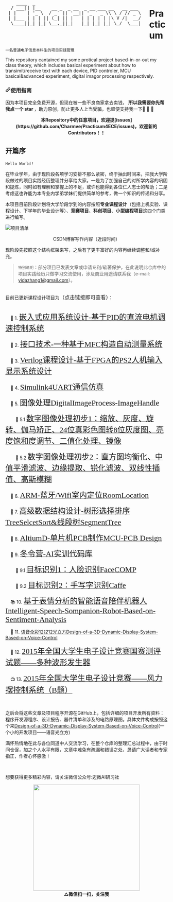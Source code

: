 <div id="outputFigDisplay" class="fig">
    <pre id="taag_output_text" style="float:left;" class="flag" contenteditable="true">
    ____  _                                        
  / ___|| |__    __ _  _ __  _ __ ___ __   __ ___ 
 | |    | '_ \  / _` || '__|| '_ ` _ \\ \ / // _ \
 | |___ | | | || (_| || |   | | | | | |\ V /|  __/
  \____||_| |_| \__,_||_|   |_| |_| |_| \_/  \___|   
    </pre>
</div>

# Practicum
``一名普通电子信息本科生的项目实践管理``


This repository cantained my some protical project based-in-or-out my class theory, which includes basical experiment about how to transimit/receive text with each device, PID controler, MCU basical&advanced experiment, digital imagor processing respectively.
    
<h3><a id="user-content-使用指南" class="anchor" aria-hidden="true" href="#使用指南"><svg class="octicon octicon-link" viewBox="0 0 16 16" version="1.1" width="16" height="16" aria-hidden="true"><path fill-rule="evenodd" d="M7.775 3.275a.75.75 0 001.06 1.06l1.25-1.25a2 2 0 112.83 2.83l-2.5 2.5a2 2 0 01-2.83 0 .75.75 0 00-1.06 1.06 3.5 3.5 0 004.95 0l2.5-2.5a3.5 3.5 0 00-4.95-4.95l-1.25 1.25zm-4.69 9.64a2 2 0 010-2.83l2.5-2.5a2 2 0 012.83 0 .75.75 0 001.06-1.06 3.5 3.5 0 00-4.95 0l-2.5 2.5a3.5 3.5 0 004.95 4.95l1.25-1.25a.75.75 0 00-1.06-1.06l-1.25 1.25a2 2 0 01-2.83 0z"></path></svg></a>使用指南</h3>
<p>因为本项目完全免费开源，但现在被一些不良商家拿去卖钱， <b> 所以我需要你先帮我点一个 star </b>，助力原创，防止更多人上当受骗，也顺便支持我一下🚀 🚀 🚀</p>

<p align="center">
    <b>本Repository中的任意项目，欢迎提[issues](https://github.com/Charmve/Practicum4ECE/issues)，欢迎新的Contributors！！</b>
</p>

## 开篇序
```
Hello World！
```
<p>在毕业学年，由于现阶段各项学习安排不那么紧密，终于抽出时间来，把我大学阶段做过的项目实践经历整理并分享给大家。一是为了加强自己的对所学内容的巩固和提炼，同时如有理解和掌握上的不足，或许也能得到各位仁人志士的帮助；二是考虑这也许能为本专业内学弟学妹们提供简单的参考，做一个知识的传递和分享。</p>
<p>本项目目前阶段计划将大学阶段学到的内容按照<b>专业课程设计</b>（包括上机实验、课程设计、下学年的毕业设计等）、<b>竞赛项目</b>、<b>科创项目</b>、<b>小型编程项目</b>这四个门类进行编写。</p>


![项目清单](https://img-blog.csdnimg.cn/20191212173352559.png?x-oss-process=image/watermark,type_ZmFuZ3poZW5naGVpdGk,shadow_10,text_aHR0cHM6Ly9ibG9nLmNzZG4ubmV0L0NoYXJtdmU=,size_16,color_FFFFFF,t_70#pic_center)

<div align=center size = 3 color = gray>CSDN博客写作内容（近段时间）</div></p>

现阶段先按照这个结构框架来写，之后有了更丰富好的内容再继续调整和/或补充。

> ``特别说明``：部分项目已发表文章或申请专利/软著保护，在此说明此仓库中的项目实践经历只做学习交流使用，涉及商业用途请联系我（e-mail: yidazhang1@gmail.com）。


<br>
目前已更新课程设计项目为<font size = 3>（点击链接即可查看）</font>：

<br>

<br>

&nbsp;&nbsp;&nbsp;&nbsp;👀 1. [<font face="微软雅黑" size=5>嵌入式应用系统设计-基于PID的直流电机调速控制系统</font>](https://github.com/ChromeWei/Practicum/tree/master/01_%E5%BA%94%E7%94%A8%E7%B3%BB%E7%BB%9F-%E5%9F%BA%E4%BA%8EPID%E7%9A%84%E7%9B%B4%E6%B5%81%E7%94%B5%E6%9C%BA%E8%B0%83%E9%80%9F%E6%8E%A7%E5%88%B6%E7%B3%BB%E7%BB%9F)

&nbsp;&nbsp;&nbsp;&nbsp;🐒 2. [<font face="微软雅黑" size=5>接口技术-一种基于MFC构造自动测量系统</font>](https://github.com/ChromeWei/Practicum/tree/master/02_%E6%8E%A5%E5%8F%A3%E6%8A%80%E6%9C%AF-%E4%B8%80%E7%A7%8D%E5%9F%BA%E4%BA%8EMFC%E6%9E%84%E9%80%A0%E8%87%AA%E5%8A%A8%E6%B5%8B%E9%87%8F%E7%B3%BB%E7%BB%9F)

&nbsp;&nbsp;&nbsp;&nbsp;🍇 3. [<font face="微软雅黑" size=5>Verilog课程设计-基于FPGA的PS2人机输入显示系统设计</font>](https://github.com/ChromeWei/Practicum/tree/master/03_Verilog%E8%AF%BE%E7%A8%8B%E8%AE%BE%E8%AE%A1-PS2%E4%BA%BA%E6%9C%BA%E8%BE%93%E5%85%A5%E6%98%BE%E7%A4%BA%E7%B3%BB%E7%BB%9F%E8%AE%BE%E8%AE%A1)

&nbsp;&nbsp;&nbsp;&nbsp;🍉 4. [<font face="微软雅黑" size=5>Simulink4UART通信仿真</font>](https://github.com/ChromeWei/Practicum/tree/master/04_Simulink4UART%E9%80%9A%E4%BF%A1%E4%BB%BF%E7%9C%9F)

&nbsp;&nbsp;&nbsp;&nbsp;🍅 5. [<font face="微软雅黑" size=5>图像处理DigitalImageProcess-ImageHandle</font>](https://github.com/ChromeWei/Practicum/tree/master/05_DigitalImageProcess-ImageHandle)

&nbsp;&nbsp;&nbsp;&nbsp;&nbsp;&nbsp;&nbsp;&nbsp;🍏 5.1 [<font face="微软雅黑" size=5>数字图像处理初步1：缩放、灰度、旋转、伽马矫正、24位真彩色图转8位灰度图、亮度饱和度调节、二值化处理、镜像</font>](https://github.com/ChromeWei/Practicum/tree/master/05_DigitalImageProcess-ImageHandle/%E5%9B%BE%E5%83%8F%E5%A4%84%E7%90%86%EF%BC%9A%E7%BC%A9%E6%94%BE%E3%80%81%E7%81%B0%E5%BA%A6%E3%80%81%E6%97%8B%E8%BD%AC)

&nbsp;&nbsp;&nbsp;&nbsp;&nbsp;&nbsp;&nbsp;&nbsp;🍐 5.2 [<font face="微软雅黑" size=5>数字图像处理初步2：直方图均衡化、中值平滑滤波、边缘提取、锐化滤波、双线性插值、高斯模糊</font>](https://github.com/ChromeWei/Practicum/tree/master/05_DigitalImageProcess-ImageHandle/image_handle)

&nbsp;&nbsp;&nbsp;&nbsp;🍄 6. [<font face="微软雅黑" size=5>ARM-蓝牙/Wifi室内定位RoomLocation</font>](https://github.com/ChromeWei/Practicum/tree/master/06_ARM-%E5%AE%A4%E5%86%85%E5%AE%9A%E4%BD%8DRoomLocation)

&nbsp;&nbsp;&nbsp;&nbsp;🍖 7. [<font face="微软雅黑" size=5>高级数据结构设计-树形选择排序TreeSelcetSort&线段树SegmentTree</font>](https://github.com/ChromeWei/Practicum/tree/master/07_%E9%AB%98%E7%BA%A7%E6%95%B0%E6%8D%AE%E7%BB%93%E6%9E%84%E8%AE%BE%E8%AE%A1-%E6%A0%91%E5%BD%A2%E9%80%89%E6%8B%A9%E6%8E%92%E5%BA%8FTreeSelcetSort%26%E7%BA%BF%E6%AE%B5%E6%A0%91)

&nbsp;&nbsp;&nbsp;&nbsp;🌽 8. [<font face="微软雅黑" size=5>AltiumD-单片机PCB制作MCU-PCB Design</font>](https://github.com/ChromeWei/Practicum/tree/master/08_AltiumD-%E5%8D%95%E7%89%87%E6%9C%BAPCB%E5%88%B6%E4%BD%9CMCU-PCB%20Design)

&nbsp;&nbsp;&nbsp;&nbsp;🎅 9. [<font face="微软雅黑" size=5>冬令营-AI实训代码库</font>](https://github.com/ChromeWei/Practicum/tree/master/09_%E5%86%AC%E4%BB%A4%E8%90%A5-AI%E5%AE%9E%E8%AE%AD%E4%BB%A3%E7%A0%81%E5%BA%93)

&nbsp;&nbsp;&nbsp;&nbsp;&nbsp;&nbsp;&nbsp;&nbsp;🍅 9.1 [<font face="微软雅黑" size=5>目标识别1：人脸识别FaceCOMP</font>](https://github.com/ChromeWei/Practicum/tree/master/09_%E5%86%AC%E4%BB%A4%E8%90%A5-AI%E5%AE%9E%E8%AE%AD%E4%BB%A3%E7%A0%81%E5%BA%93/%E4%BA%BA%E8%84%B8%E8%AF%86%E5%88%ABFaceCOMP)

&nbsp;&nbsp;&nbsp;&nbsp;&nbsp;&nbsp;&nbsp;&nbsp;🍐 9.2 [<font face="微软雅黑" size=5>目标识别2：手写字识别Caffe</font>](https://github.com/ChromeWei/Practicum/tree/master/09_%E5%86%AC%E4%BB%A4%E8%90%A5-AI%E5%AE%9E%E8%AE%AD%E4%BB%A3%E7%A0%81%E5%BA%93/%E6%89%8B%E5%86%99%E5%AD%97%E8%AF%86%E5%88%ABCaffe)


&nbsp;&nbsp;&nbsp;&nbsp;📚 10. [<font face="微软雅黑" size=5>基于表情分析的智能语音陪伴机器人Intelligent-Speech-Sompanion-Robot-Based-on-Sentiment-Analysis</font>](https://github.com/ChromeWei/Intelligent-Speech-Sompanion-Robot-Based-on-Sentiment-Analysis)

&nbsp;&nbsp;&nbsp;&nbsp;🚀 11. [语音全彩12*12*12光立方Design-of-a-3D-Dynamic-Display-System-Based-on-Voice-Control](https://github.com/ChromeWei/Design-of-a-3D-Dynamic-Display-System-Based-on-Voice-Control)

&nbsp;&nbsp;&nbsp;&nbsp;👺 12. [<font face="微软雅黑" size=5>2015年全国大学生电子设计竞赛国赛测评试题——多种波形发生器</font>](https://blog.csdn.net/Charmve/article/details/103480723)

&nbsp;&nbsp;&nbsp;&nbsp;📺 13. [<font face="微软雅黑" size=5>2015年全国大学生电子设计竞赛——风力摆控制系统（B题）</font>](https://blog.csdn.net/Charmve/article/details/103922460)

<br>

之后会将这些文章及项目程序开源在GitHub上，包括详细的项目开发所有资料：程序开发源程序、设计报告、器件清单和涉及的电路原理图。具体文件构成按照这个来[Design-of-a-3D-Dynamic-Display-System-Based-on-Voice-Control](https://github.com/ChromeWei/Design-of-a-3D-Dynamic-Display-System-Based-on-Voice-Control)(一个小的开发项目——语音光立方)

满怀热情地在此与各位同道中人交流学习，在整个仓库的整理汇总过程中，由于时间仓促，加之个人水平有限，文章中难免有疏漏和错误之处，恳请广大读者和专家指正，作者心怀感激！

<br>

想要获得更多精彩内容，请关注微信公众号:迈微AI研习社

<div align=center><img src="https://image.jiqizhixin.com/uploads/editor/d8595d93-e8c9-4abf-91f4-105384736912/%E5%9B%BE%E7%89%8712.jpg" height="330" width="330"></div>

<div align=center size = 3><b>△微信扫一扫，关注我</b></div>


